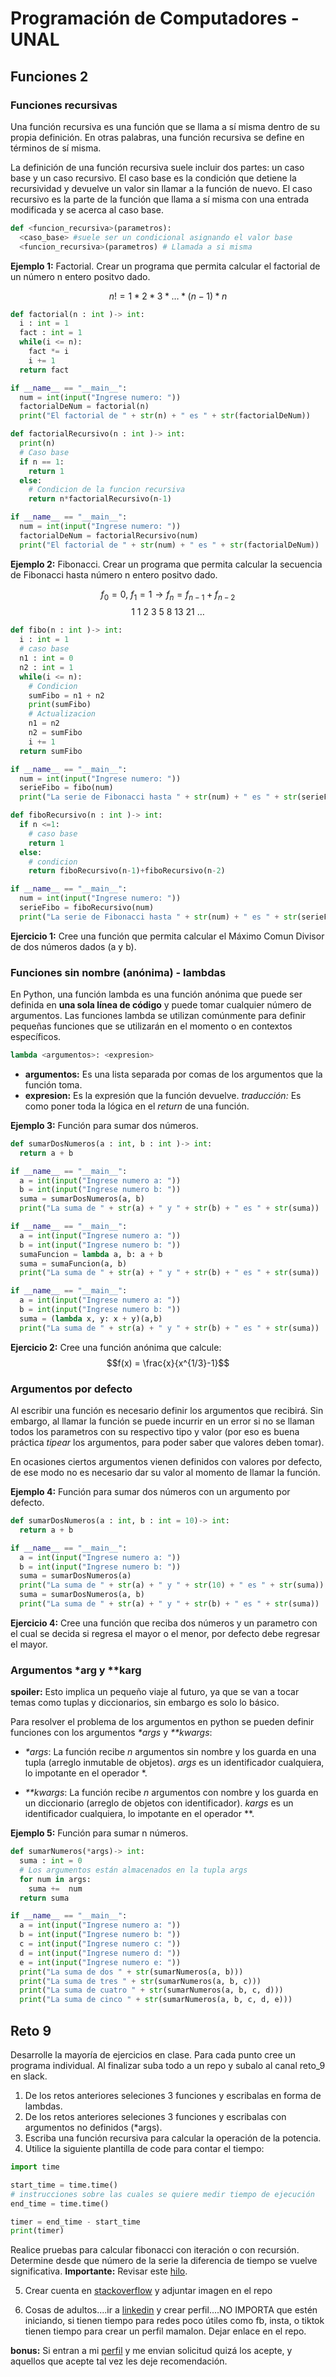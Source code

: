 # Programación de Computadores - UNAL
## Funciones 2

### Funciones recursivas
Una función recursiva es una función que se llama a sí misma dentro de su propia definición. En otras palabras, una función recursiva se define en términos de sí misma.

La definición de una función recursiva suele incluir dos partes: un caso base y un caso recursivo. El caso base es la condición que detiene la recursividad y devuelve un valor sin llamar a la función de nuevo. El caso recursivo es la parte de la función que llama a sí misma con una entrada modificada y se acerca al caso base.

```python
def <funcion_recursiva>(parametros):
  <caso_base> #suele ser un condicional asignando el valor base
  <funcion_recursiva>(parametros) # Llamada a si misma
```
**Ejemplo 1:** Factorial. Crear un programa que permita calcular el factorial de un número n entero positvo dado.

$$n! = 1*2*3* \dots * (n-1) * n$$

```python
def factorial(n : int )-> int:
  i : int = 1
  fact : int = 1
  while(i <= n):
    fact *= i
    i += 1
  return fact

if __name__ == "__main__":
  num = int(input("Ingrese numero: "))
  factorialDeNum = factorial(n)
  print("El factorial de " + str(n) + " es " + str(factorialDeNum))
```

```python
def factorialRecursivo(n : int )-> int:
  print(n)
  # Caso base 
  if n == 1: 
    return 1
  else:
    # Condicion de la funcion recursiva
    return n*factorialRecursivo(n-1)

if __name__ == "__main__":
  num = int(input("Ingrese numero: "))
  factorialDeNum = factorialRecursivo(num)
  print("El factorial de " + str(num) + " es " + str(factorialDeNum))
```

**Ejemplo 2:** Fibonacci. Crear un programa que permita calcular la secuencia de Fibonacci hasta número n entero positvo dado.

$$f_0 = 0, \ f_1=1 \longrightarrow f_n= f_{n-1} + f_{n-2}$$
$$1 \ 1 \ 2 \ 3 \ 5 \ 8 \ 13 \ 21 \ \dots$$


```python
def fibo(n : int )-> int:
  i : int = 1
  # caso base
  n1 : int = 0
  n2 : int = 1
  while(i <= n):
    # Condicion
    sumFibo = n1 + n2
    print(sumFibo)
    # Actualizacion
    n1 = n2
    n2 = sumFibo
    i += 1
  return sumFibo

if __name__ == "__main__":
  num = int(input("Ingrese numero: "))
  serieFibo = fibo(num)
  print("La serie de Fibonacci hasta " + str(num) + " es " + str(serieFibo))
```


```python
def fiboRecursivo(n : int )-> int:
  if n <=1:
    # caso base
    return 1
  else:
    # condicion
    return fiboRecursivo(n-1)+fiboRecursivo(n-2)  

if __name__ == "__main__":
  num = int(input("Ingrese numero: "))
  serieFibo = fiboRecursivo(num)
  print("La serie de Fibonacci hasta " + str(num) + " es " + str(serieFibo))
```

**Ejercicio 1:** Cree una función que permita calcular el Máximo Comun Divisor de dos números dados (a y b).

### Funciones sin  nombre (anónima) - lambdas
En Python, una función lambda es una función anónima que puede ser definida en **una sola línea de código** y puede tomar cualquier número de argumentos. Las funciones lambda se utilizan comúnmente para definir pequeñas funciones que se utilizarán en el momento o en contextos específicos.

```python
lambda <argumentos>: <expresion>
```

+ **argumentos:** Es una lista separada por comas de los argumentos que la función toma. 
+ **expresion:**  Es la expresión que la función devuelve. *traducción:* Es como poner toda la lógica en el *return* de una función.

**Ejemplo 3:** Función para sumar dos números.
```python
def sumarDosNumeros(a : int, b : int )-> int:
  return a + b

if __name__ == "__main__":
  a = int(input("Ingrese numero a: "))
  b = int(input("Ingrese numero b: "))
  suma = sumarDosNumeros(a, b)
  print("La suma de " + str(a) + " y " + str(b) + " es " + str(suma))
```

```python
if __name__ == "__main__":
  a = int(input("Ingrese numero a: "))
  b = int(input("Ingrese numero b: "))
  sumaFuncion = lambda a, b: a + b
  suma = sumaFuncion(a, b)
  print("La suma de " + str(a) + " y " + str(b) + " es " + str(suma))
```

```python
if __name__ == "__main__":
  a = int(input("Ingrese numero a: "))
  b = int(input("Ingrese numero b: "))
  suma = (lambda x, y: x + y)(a,b)
  print("La suma de " + str(a) + " y " + str(b) + " es " + str(suma))
```

**Ejercicio 2:** Cree una función anónima que calcule:
$$f(x) = \frac{x}{x^{1/3}-1}$$

### Argumentos por defecto
Al escribir una función es necesario definir los argumentos que recibirá. Sin embargo, al llamar la función se puede incurrir en un error si no se llaman todos los parametros con su respectivo tipo y valor (por eso es buena práctica *tipear* los argumentos, para poder saber que valores deben tomar). 

En ocasiones ciertos argumentos vienen definidos con valores por defecto, de ese modo no es necesario dar su valor al momento de llamar la función.

**Ejemplo 4:** Función para sumar dos números con un argumento por defecto.
```python
def sumarDosNumeros(a : int, b : int = 10)-> int:
  return a + b

if __name__ == "__main__":
  a = int(input("Ingrese numero a: "))
  b = int(input("Ingrese numero b: "))
  suma = sumarDosNumeros(a)
  print("La suma de " + str(a) + " y " + str(10) + " es " + str(suma))
  suma = sumarDosNumeros(a, b)
  print("La suma de " + str(a) + " y " + str(b) + " es " + str(suma))
```

**Ejercicio 4:** Cree una función que reciba dos números y un parametro con el cual se decida si regresa el mayor o el menor, por defecto debe regresar el mayor.

### Argumentos *arg y **karg
**spoiler:** Esto implica un pequeño viaje al futuro, ya que se van a tocar temas como tuplas y diccionarios, sin embargo es solo lo básico.

Para resolver el problema de los argumentos en python se pueden definir funciones con los argumentos <i>*args</i> y <i>**kwargs</i>:

+ <i>*args</i>: La función recibe *n* argumentos sin nombre y los guarda en una tupla (arreglo inmutable de objetos). *args* es un identificador cualquiera, lo impotante en el operador *.

+ <i>**kwargs</i>: La función recibe *n* argumentos con nombre y los guarda en un diccionario (arreglo de objetos con identificador). *kargs* es un identificador cualquiera, lo impotante en el operador **.


**Ejemplo 5:** Función para sumar n números.

```python
def sumarNumeros(*args)-> int:
  suma : int = 0
  # Los argumentos están almacenados en la tupla args
  for num in args:
    suma +=  num
  return suma

if __name__ == "__main__":
  a = int(input("Ingrese numero a: "))
  b = int(input("Ingrese numero b: "))
  c = int(input("Ingrese numero c: "))
  d = int(input("Ingrese numero d: "))
  e = int(input("Ingrese numero e: "))
  print("La suma de dos " + str(sumarNumeros(a, b)))
  print("La suma de tres " + str(sumarNumeros(a, b, c)))
  print("La suma de cuatro " + str(sumarNumeros(a, b, c, d)))
  print("La suma de cinco " + str(sumarNumeros(a, b, c, d, e)))
```

## Reto 9
Desarrolle la mayoría de ejercicios en clase. Para cada punto cree un programa individual. Al finalizar suba todo a un repo y subalo al canal reto_9 en slack.

1. De los retos anteriores seleciones 3 funciones y escribalas en forma de lambdas.
2. De los retos anteriores seleciones 3 funciones y escribalas con argumentos no definidos (*args).
3. Escriba una función recursiva para calcular la operación de la potencia.
4. Utilice la siguiente plantilla de code para contar el tiempo:
```python
import time

start_time = time.time()
# instrucciones sobre las cuales se quiere medir tiempo de ejecución
end_time = time.time()

timer = end_time - start_time
print(timer)
```

Realice pruebas para calcular fibonacci con iteración o con recursión. Determine desde que número de la serie la diferencia de tiempo se vuelve significativa.
**Importante:** Revisar este [hilo](https://stackoverflow.com/questions/8220801/how-to-use-timeit-module).

5. Crear cuenta en [stackoverflow](https://stackoverflow.com/) y adjuntar imagen en el repo

6. Cosas de adultos....ir a [linkedin](https://www.linkedin.com/) y crear perfil....NO IMPORTA que estén iniciando, si tienen tiempo para redes poco útiles como fb, insta, o tiktok tienen tiempo para crear un perfil mamalon. Dejar enlace en el repo.

**bonus:** Si entran a mi [perfil](https://www.linkedin.com/in/felipegonzalezroldan/) y me envian solicitud quizá los acepte, y aquellos que acepte tal vez les deje recomendación.